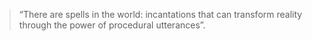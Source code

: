 > “There are spells in the world: incantations that can transform reality through the power of procedural utterances”. 

